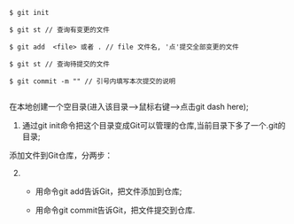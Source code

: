 ```
$ git init

$ git st // 查询有变更的文件

$ git add  <file> 或者 . // file 文件名, '点'提交全部变更的文件 

$ git st // 查询待提交的文件

$ git commit -m "" // 引号内填写本次提交的说明
 
```
在本地创建一个空目录(进入该目录-->鼠标右键-->点击git dash here);

1. 通过git init命令把这个目录变成Git可以管理的仓库,当前目录下多了一个.git的目录;

添加文件到Git仓库，分两步：

2. - 用命令git add告诉Git，把文件添加到仓库;

   - 用命令git commit告诉Git，把文件提交到仓库.

   

